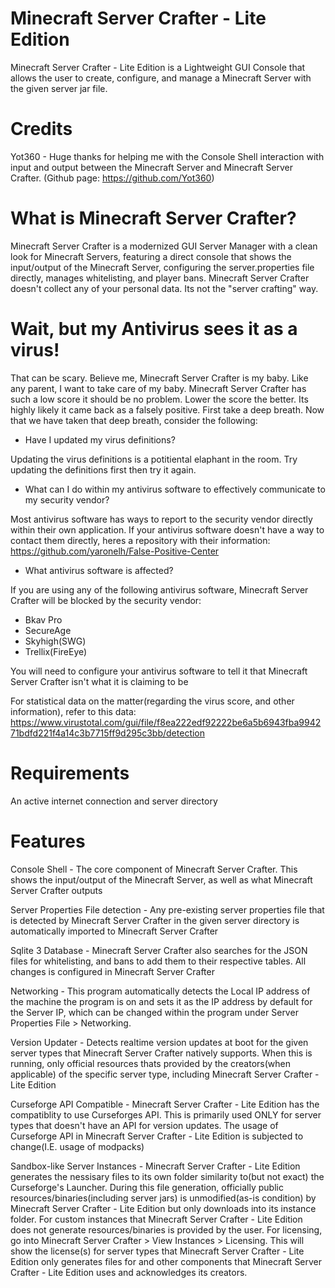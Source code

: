 # Minecraft Server Crafter - Lite Edition
Minecraft Server Crafter - Lite Edition is a Lightweight GUI Console that allows the user to create, configure, and manage a Minecraft Server with the given server jar file.

# Credits
Yot360 - Huge thanks for helping me with the Console Shell interaction with input and output between the Minecraft Server and Minecraft Server Crafter. (Github page: https://github.com/Yot360)

# What is Minecraft Server Crafter?

Minecraft Server Crafter is a modernized GUI Server Manager with a clean look for Minecraft Servers, featuring a direct console that shows the input/output of the Minecraft Server, configuring the server.properties file directly, manages whitelisting, and player bans. Minecraft Server Crafter doesn't collect any of your personal data. Its not the "server crafting" way.

# Wait, but my Antivirus sees it as a virus!

That can be scary. Believe me, Minecraft Server Crafter is my baby. Like any parent, I want to take care of my baby. Minecraft Server Crafter has such a low score it should be no problem. Lower the score the better. Its highly likely it came back as a falsely positive. First take a deep breath. Now that we have taken that deep breath, consider the following:

- Have I updated my virus definitions?

Updating the virus definitions is a potitiental elaphant in the room. Try updating the definitions first then try it again.

- What can I do within my antivirus software to effectively communicate to my security vendor?

Most antivirus software has ways to report to the security vendor directly within their own application. If your antivirus software doesn't have a way to contact them directly, heres a repository with their information: https://github.com/yaronelh/False-Positive-Center

- What antivirus software is affected?

If you are using any of the following antivirus software, Minecraft Server Crafter will be blocked by the security vendor:
- Bkav Pro
- SecureAge
- Skyhigh(SWG)
- Trellix(FireEye)

You will need to configure your antivirus software to tell it that Minecraft Server Crafter isn't what it is claiming to be

For statistical data on the matter(regarding the virus score, and other information), refer to this data: https://www.virustotal.com/gui/file/f8ea222edf92222be6a5b6943fba994271bdfd221f4a14c3b7715ff9d295c3bb/detection

# Requirements
An active internet connection and server directory

# Features

Console Shell - The core component of Minecraft Server Crafter. This shows the input/output of the Minecraft Server, as well as what Minecraft Server Crafter outputs

Server Properties File detection - Any pre-existing server properties file that is detected by Minecraft Server Crafter in the given server directory is automatically imported to Minecraft Server Crafter

Sqlite 3 Database - Minecraft Server Crafter also searches for the JSON files for whitelisting, and bans to add them to their respective tables. All changes is configured in Minecraft Server Crafter

Networking - This program automatically detects the Local IP address of the machine the program is on and sets it as the IP address by default for the Server IP, which can be changed within the program under Server Properties File > Networking.

Version Updater - Detects realtime version updates at boot for the given server types that Minecraft Server Crafter natively supports. When this is running, only official resources thats provided by the creators(when applicable) of the specific server type, including Minecraft Server Crafter - Lite Edition

Curseforge API Compatible - Minecraft Server Crafter - Lite Edition has the compatiblity to use Curseforges API. This is primarily used ONLY for server types that doesn't have an API for version updates. The usage of Curseforge API in Minecraft Server Crafter - Lite Edition is subjected to change(I.E. usage of modpacks)

Sandbox-like Server Instances - Minecraft Server Crafter - Lite Edition generates the nessisary files to its own folder similarity to(but not exact) the Curseforge's Launcher. During this file generation, officially public resources/binaries(including server jars) is unmodified(as-is condition) by Minecraft Server Crafter - Lite Edition but only downloads into its instance folder. For custom instances that Minecraft Server Crafter - Lite Edition does not generate resources/binaries is provided by the user. For licensing, go into Minecraft Server Crafter > View Instances > Licensing. This will show the license(s) for server types that Minecraft Server Crafter - Lite Edition only generates files for and other components that Minecraft Server Crafter - Lite Edition uses and acknowledges its creators.
